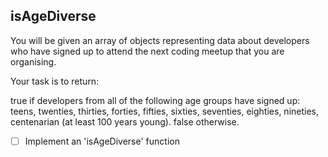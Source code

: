 ## isAgeDiverse
You will be given an array of objects representing data about developers who have signed up to attend the next coding meetup that you are organising.

Your task is to return:

true if developers from all of the following age groups have signed up: teens, twenties, thirties, forties, fifties, sixties, seventies, eighties, nineties, centenarian (at least 100 years young).
false otherwise.

* [ ] Implement an 'isAgeDiverse' function